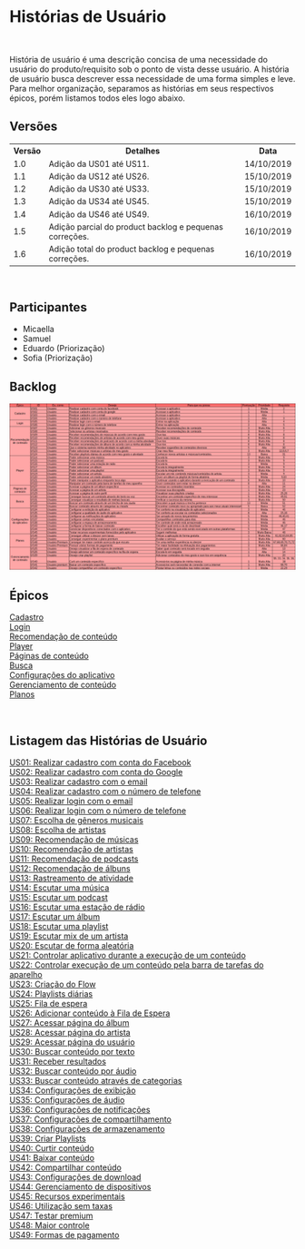 # Histórias de Usuário
<div class="line"></div>

<p align="justify">&emsp;

História de usuário é uma descrição concisa de uma necessidade do usuário do produto/requisito sob o ponto de vista desse usuário.
A história de usuário busca descrever essa necessidade de uma forma simples e leve.<br>
Para melhor organização, separamos as histórias em seus respectivos épicos, porém listamos todos eles logo abaixo.
</p>

## Versões

<table class="versions">
	<tr>
		<th class="version_header">Versão</th>
		<th>Detalhes</th>
		<th>Data</th>
	</tr>
	<tr>
		<td>1.0</td>
		<td>Adição da US01 até US11.</td>
		<td>14/10/2019</td>
	</tr>
	<tr>
		<td>1.1</td>
		<td>Adição da US12 até US26.</td>
		<td>15/10/2019</td>
	</tr>
	<tr>
		<td>1.2</td>
		<td>Adição da US30 até US33.</td>
		<td>15/10/2019</td>
	</tr>
	<tr>
		<td>1.3</td>
		<td>Adição da US34 até US45.</td>
		<td>15/10/2019</td>
	</tr>
	<tr>
		<td>1.4</td>
		<td>Adição da US46 até US49.</td>
		<td>16/10/2019</td>
	</tr>
	<tr>
		<td>1.5</td>
		<td>Adição parcial do product backlog e pequenas correções.</td>
		<td>16/10/2019</td>
	</tr>
	<tr>
		<td>1.6</td>
		<td>Adição total do product backlog e pequenas correções.</td>
		<td>16/10/2019</td>
	</tr>
</table> 
<br>

## Participantes
- Micaella
- Samuel
- Eduardo (Priorização)
- Sofia (Priorização)

## Backlog

<img src="../../assets/images/productbacklog.png">

## Épicos

[Cadastro](epicos/cadastro.md)<br>
[Login](epicos/login.md)<br>
[Recomendação de conteúdo](epicos/recomendacao.md)<br>
[Player](epicos/player.md)<br>
[Páginas de conteúdo](epicos/paginas_conteudo.md)<br>
[Busca](epicos/busca.md)<br>
[Configurações do aplicativo](epicos/conf_aplicativo.md)<br>
[Gerenciamento de conteúdo](epicos/conteudo.md)<br>
[Planos](epicos/planos.md)<br>

<br>

## Listagem das Histórias de Usuário
[US01: Realizar cadastro com conta do Facebook](epicos/cadastro.md)<br>
[US02: Realizar cadastro com conta do Google](epicos/cadastro.md)<br>
[US03: Realizar cadastro com o email](epicos/cadastro.md)<br>
[US04: Realizar cadastro com o número de telefone](epicos/cadastro.md)<br>
[US05: Realizar login com o email](epicos/login.md)<br>
[US06: Realizar login com o número de telefone](epicoslogin.md)<br>
[US07: Escolha de gêneros musicais](epicos/recomendacao.md)<br>
[US08: Escolha de artistas](epicos/recomendacao.md)<br>
[US09: Recomendação de músicas](epicos/recomendacao.md)<br>
[US10: Recomendação de artistas](epicos/recomendacao.md)<br>
[US11: Recomendação de podcasts](epicos/recomendacao.md)<br>
[US12: Recomendação de álbuns](epicos/recomendacao.md)<br>
[US13: Rastreamento de atividade](epicos/player.md)<br>
[US14: Escutar uma música](epicos/player.md)<br>
[US15: Escutar um podcast](epicos/player.md)<br>
[US16: Escutar uma estação de rádio](epicos/player.md)<br>
[US17: Escutar um álbum](epicos/player.md)<br>
[US18: Escutar uma playlist](epicos/player.md)<br>
[US19: Escutar mix de um artista](epicos/player.md)<br>
[US20: Escutar de forma aleatória](epicos/player.md)<br>
[US21: Controlar aplicativo durante a execução de um conteúdo](epicos/player.md)<br>
[US22: Controlar execução de um conteúdo pela barra de tarefas do aparelho](epicos/player.md)<br>
[US23: Criação do Flow](epicos/recomendacao.md)<br>
[US24: Playlists diárias](epicos/recomendacao.md)<br>
[US25: Fila de espera](epicos/conteudo.md)<br>
[US26: Adicionar conteúdo à Fila de Espera](epicos/conteudo.md)<br>
[US27: Acessar página do álbum](epicos/paginas_conteudo.md)<br>
[US28: Acessar página do artista](epicos/paginas_conteudo.md)<br>
[US29: Acessar página do usuário](epicos/paginas_conteudo.md)<br>
[US30: Buscar conteúdo por texto](epicos/busca.md)<br>
[US31: Receber resultados](epicos/busca.md)<br>
[US32: Buscar conteúdo por áudio](epicos/busca.md)<br>
[US33: Buscar conteúdo através de categorias](epicos/busca.md)<br>
[US34: Configurações de exibição](epicos/conf_aplicativo.md)<br>
[US35: Configurações de áudio](epicos/conf_aplicativo.md)<br>
[US36: Configurações de notificações](epicos/conf_aplicativo.md)<br>
[US37: Configurações de compartilhamento](epicos/conf_aplicativo.md)<br>
[US38: Configurações de armazenamento](epicos/conf_aplicativo.md)<br>
[US39: Criar Playlists](epicos/conteudo.md)<br>
[US40: Curtir conteúdo](epicos/conteudo.md)<br>
[US41: Baixar conteúdo](epicos/conteudo.md)<br>
[US42: Compartilhar conteúdo](epicos/conteudo.md)<br>
[US43: Configurações de download](epicos/conf_aplicativo.md)<br>
[US44: Gerenciamento de dispositivos](epicos/conf_aplicativo.md)<br>
[US45: Recursos experimentais](epicos/conf_aplicativo.md)<br>
[US46: Utilização sem taxas](epicos/planos.md)<br>
[US47: Testar premium](epicos/planos.md)<br>
[US48: Maior controle](epicos/planos.md)<br>
[US49: Formas de pagamento](epicos/planos.md)<br>